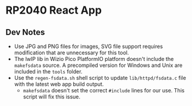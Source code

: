 # RP2040 React App

## Dev Notes

* Use JPG and PNG files for images, SVG file support requires modification that are unnecessary for this tool.
* The lwIP lib in Wizio Pico PlatformIO platform doesn't include the `makefsdata` source. A precompiled version for Windows and Unix are included in the `tools` folder.
* Use the `regen-fsdata.sh` shell script to update `lib/httpd/fsdata.c` file with the latest web app build output.
  * `makefsdata` doesn't set the correct `#include` lines for our use. This script will fix this issue.
